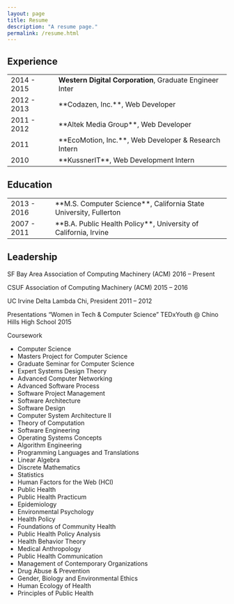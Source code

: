 ```yaml
---
layout: page
title: Resume
description: "A resume page."
permalink: /resume.html
---
```


## Experience

<table style="border:none; text-align: left;">
  <tr>
    <td>2014 - 2015</td>
    <td><strong>Western Digital Corporation</strong>, Graduate Engineer Inter</td>
  </tr>
  <tr>
    <td>2012 - 2013</td>
    <td>**Codazen, Inc.**, Web Developer</td>
  </tr>
  <tr>
    <td>2011 - 2012</td>
    <td>**Altek Media Group**, Web Developer</td>
  </tr>
  <tr>
    <td>2011</td>
    <td>**EcoMotion, Inc.**, Web Developer & Research Intern</td>
  </tr>
  <tr>
    <td>2010</td>
    <td>**KussnerIT**, Web Development Intern</td>
  </tr>
</table>

## Education

<table style="border:none;">
  <tr>
    <td>2013 - 2016</td>
    <td>**M.S. Computer Science**, California State University, Fullerton</td>
  </tr>
  <tr>
    <td>2007 - 2011</td>
    <td>**B.A. Public Health Policy**, University of California, Irvine</td>
  </tr>
</table>

## Leadership

SF Bay Area Association of Computing Machinery (ACM)
2016 – Present

CSUF Association of Computing Machinery (ACM)
2015 – 2016

UC Irvine Delta Lambda Chi, President
2011 – 2012

Presentations
“Women in Tech & Computer Science”
TEDxYouth @ Chino Hills High School
2015

Coursework
- Computer Science
- Masters Project for Computer Science
- Graduate Seminar for Computer Science
- Expert Systems Design Theory
- Advanced Computer Networking
- Advanced Software Process
- Software Project Management
- Software Architecture
- Software Design
- Computer System Architecture II
- Theory of Computation
- Software Engineering
- Operating Systems Concepts
- Algorithm Engineering
- Programming Languages and Translations
- Linear Algebra
- Discrete Mathematics
- Statistics
- Human Factors for the Web (HCI)
- Public Health
- Public Health Practicum
- Epidemiology
- Environmental Psychology
- Health Policy
- Foundations of Community Health
- Public Health Policy Analysis
- Health Behavior Theory
- Medical Anthropology
- Public Health Communication
- Management of Contemporary Organizations
- Drug Abuse & Prevention
- Gender, Biology and Environmental Ethics
- Human Ecology of Health
- Principles of Public Health